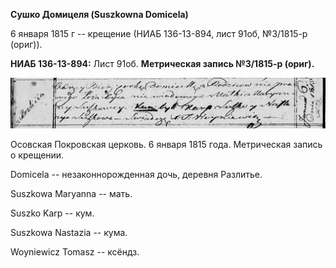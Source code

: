 **Сушко Домицеля (Suszkowna Domicela)**

6 января 1815 г -- крещение (НИАБ 136-13-894, лист 91об, №3/1815-р
(ориг)).

**НИАБ 136-13-894:** Лист 91об. **Метрическая запись №3/1815-р (ориг).**

![](./media/3866cf80e662b1d376d1540ba158741bcc54c36d.png)

Осовская Покровская церковь. 6 января 1815 года. Метрическая запись о
крещении.

Domicela -- незаконнорожденная дочь, деревня Разлитье.

Suszkowa Maryanna -- мать.

Suszko Karp -- кум.

Suszkowa Nastazia -- кума.

Woyniewicz Tomasz -- ксёндз.
